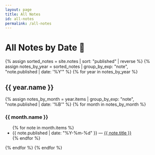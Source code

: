 ```yaml
---
layout: page
title: All Notes
id: all-notes
permalink: /all-notes
---
```


# All Notes by Date 📝

{% assign sorted_notes = site.notes | sort: "published" | reverse %}
{% assign notes_by_year = sorted_notes | group_by_exp: "note", "note.published | date: '%Y'" %}
{% for year in notes_by_year %}
## {{ year.name }}
{% assign notes_by_month = year.items | group_by_exp: "note", "note.published | date: '%B'" %}
{% for month in notes_by_month %}
### {{ month.name }}
<ul>
  {% for note in month.items %}
    <li>
      {{ note.published | date: "%Y-%m-%d" }} — <a class="internal-link" href="{{ site.baseurl }}{{ note.url }}">{{ note.title }}</a>
    </li>
  {% endfor %}
</ul>
{% endfor %}
{% endfor %} 